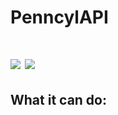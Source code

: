 # PenncylAPI

[![](https://img.shields.io/badge/Treidex-PenncylAPI-success)](PenncylAPI/src/me/Treidex)
![](https://img.shields.io/badge/PenncylAPI-Alpha-success)
=========
## What it can do:
